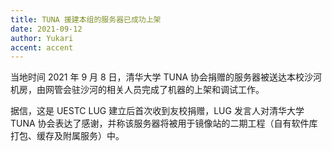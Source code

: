 ```yaml
---
title: TUNA 援建本组的服务器已成功上架
date: 2021-09-12
author: Yukari
accent: accent
---
```


当地时间 2021 年 9 月 8 日，清华大学 TUNA 协会捐赠的服务器被送达本校沙河机房，由网管会驻沙河的相关人员完成了机器的上架和调试工作。

据信，这是 UESTC LUG 建立后首次收到友校捐赠，LUG 发言人对清华大学 TUNA 协会表达了感谢，并称该服务器将被用于镜像站的二期工程（自有软件库打包、缓存及附属服务）中。